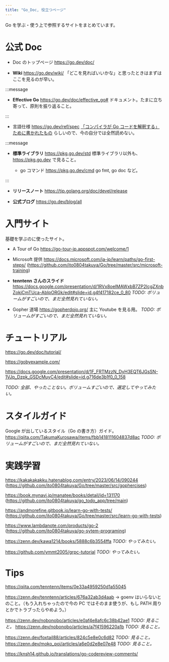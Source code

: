 ```yaml
---
title: "Go_Doc, 役立つページ"
---
```


Go を学ぶ・使う上で参照するサイトをまとめています。

# 公式 Doc

- Doc のトップページ
  https://go.dev/doc/

- **Wiki**
  https://go.dev/wiki/
  「どこを見ればいいかな」と思ったときはまずはここを見るのが早い。

:::message

- **Effective Go**
  https://go.dev/doc/effective_go#
  ドキュメント。たまに立ち寄って、原則を振り返ること。

:::

- 言語仕様
  https://go.dev/ref/spec
  [「コンパイラが Go コードを解釈する」ために書かれたもの](https://zenn.dev/hsaki/articles/gospecdictionary#go%E5%88%9D%E5%AD%A6%E8%80%85%E3%81%AE%E6%96%B9%E3%81%8C%E6%96%87%E6%B3%95%E3%82%92%E3%81%93%E3%82%8C%E3%82%92%E3%81%BF%E3%81%A6%E5%AD%A6%E3%81%BC%E3%81%86%E3%81%A8%E3%81%99%E3%82%8B%E3%81%93%E3%81%A8) らしいので、今の自分では全然読めない。

:::message

- **標準ライブラリ**
  https://pkg.go.dev/std
  標準ライブラリ以外も、https://pkg.go.dev で見ること。

  - go コマンド
    https://pkg.go.dev/cmd
    go fmt, go doc など。

:::

- **リリースノート**
  https://tip.golang.org/doc/devel/release

- **公式ブログ**
  https://go.dev/blog/all

# 入門サイト

基礎を学ぶのに使ったサイト。

- A Tour of Go
  https://go-tour-jp.appspot.com/welcome/1

- Microsoft 提供
  https://docs.microsoft.com/ja-jp/learn/paths/go-first-steps/
  (https://github.com/ito0804takuya/Go/tree/master/src/microsoft-training)

- **tenntenn さんのスライド**
  https://docs.google.com/presentation/d/1RVx8oeIMAWxbB7ZP2IcgZXnbZokjCmTUca-AbIpORGk/edit#slide=id.g4f417182ce_0_80
  _TODO: ボリュームがすごいので、まだ全然見れていない。_

- Gopher 道場
  https://gopherdojo.org/
  主に Youtube を見る用。
  _TODO: ボリュームがすごいので、まだ全然見れていない。_

# チュートリアル

https://go.dev/doc/tutorial/

https://gobyexample.com/

https://docs.google.com/presentation/d/1F_FRTMzzN_DyH3EQT6JGsSN-1VJp_Dzpk_GSDcMuyC4/edit#slide=id.g716de3b1f0_0_158

_TODO: 全部、やったことない。ボリュームすごいので、選定してやってみたい。_

# スタイルガイド

Google が出しているスタイル（Go の書き方）ガイド。
https://qiita.com/TakumaKurosawa/items/fbb1418111604837d8ac
_TODO: ボリュームがすごいので、まだ全然見れていない。_

# 実践学習

https://kakakakakku.hatenablog.com/entry/2023/06/14/090244
(https://github.com/ito0804takuya/Go/tree/master/src/gophercises)

https://book.mynavi.jp/manatee/books/detail/id=131170
(https://github.com/ito0804takuya/go_todo_app/tree/main)

https://andmorefine.gitbook.io/learn-go-with-tests/
(https://github.com/ito0804takuya/Go/tree/master/src/learn-go-with-tests)

https://www.lambdanote.com/products/go-2
(https://github.com/ito0804takuya/go-sytem-programing)

https://zenn.dev/kawa1214/books/5888c6b3554ffa
_TODO: やってみたい。_

https://github.com/ymmt2005/grpc-tutorial
_TODO: やってみたい。_

# Tips

https://qiita.com/tenntenn/items/0e33a4959250d1a55045

https://zenn.dev/tenntenn/articles/676a32ab3d4aab
→ goenv はいらないとのこと。（もう入れちゃったので今の PC ではそのまま使うが、もし PATH 周りとかでトラブったらやめよう。）

https://zenn.dev/nobonobo/articles/e0af4e8afc6c38b42ae1
_TODO: 見ること。_
https://zenn.dev/nobonobo/articles/a7f41596220a1b
_TODO: 見ること。_

https://zenn.dev/foxtail88/articles/824c5e8e0c6d82
_TODO: 見ること。_
https://zenn.dev/moko_poi/articles/a6e0d2e8e07e48
_TODO: 見ること。_

https://knsh14.github.io/translations/go-codereview-comments/
